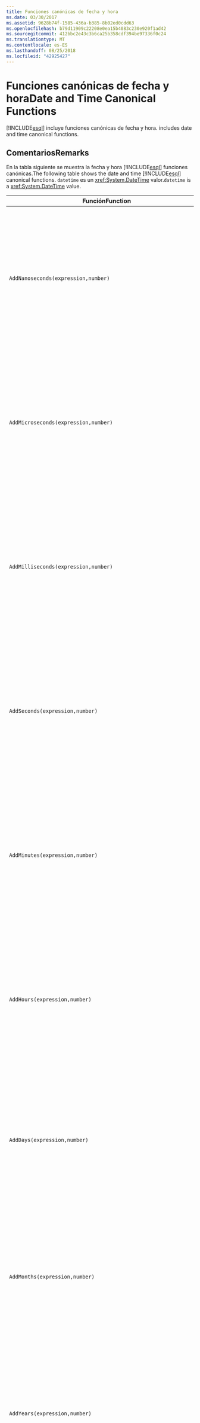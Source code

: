```yaml
---
title: Funciones canónicas de fecha y hora
ms.date: 03/30/2017
ms.assetid: 9628b74f-1585-436a-b385-8b02ed0cdd63
ms.openlocfilehash: b79d11909c22208e0ea15b4083c230e920f1ad42
ms.sourcegitcommit: 412bbc2e43c3b6ca25b358cdf394be97336f0c24
ms.translationtype: MT
ms.contentlocale: es-ES
ms.lasthandoff: 08/25/2018
ms.locfileid: "42925427"
---
```

# <a name="date-and-time-canonical-functions"></a><span data-ttu-id="a13ae-102">Funciones canónicas de fecha y hora</span><span class="sxs-lookup"><span data-stu-id="a13ae-102">Date and Time Canonical Functions</span></span>
[!INCLUDE[esql](../../../../../../includes/esql-md.md)]<span data-ttu-id="a13ae-103"> incluye funciones canónicas de fecha y hora.</span><span class="sxs-lookup"><span data-stu-id="a13ae-103"> includes date and time canonical functions.</span></span>  
  
## <a name="remarks"></a><span data-ttu-id="a13ae-104">Comentarios</span><span class="sxs-lookup"><span data-stu-id="a13ae-104">Remarks</span></span>  
 <span data-ttu-id="a13ae-105">En la tabla siguiente se muestra la fecha y hora [!INCLUDE[esql](../../../../../../includes/esql-md.md)] funciones canónicas.</span><span class="sxs-lookup"><span data-stu-id="a13ae-105">The following table shows the date and time [!INCLUDE[esql](../../../../../../includes/esql-md.md)] canonical functions.</span></span> <span data-ttu-id="a13ae-106">`datetime` es un <xref:System.DateTime> valor.</span><span class="sxs-lookup"><span data-stu-id="a13ae-106">`datetime` is a <xref:System.DateTime> value.</span></span>  
  
|<span data-ttu-id="a13ae-107">Función</span><span class="sxs-lookup"><span data-stu-id="a13ae-107">Function</span></span>|<span data-ttu-id="a13ae-108">Descripción</span><span class="sxs-lookup"><span data-stu-id="a13ae-108">Description</span></span>|  
|--------------|-----------------|  
|`AddNanoseconds(expression,number)`|<span data-ttu-id="a13ae-109">Agrega el `number` de nanosegundos especificado a `expression`.</span><span class="sxs-lookup"><span data-stu-id="a13ae-109">Adds the specified `number` of nanoseconds to the `expression`.</span></span><br /><br /> <span data-ttu-id="a13ae-110">**Argumentos**</span><span class="sxs-lookup"><span data-stu-id="a13ae-110">**Arguments**</span></span><br /><br /> <span data-ttu-id="a13ae-111">`expression`: `DateTime`, `DateTimeOffset` o `Time`.</span><span class="sxs-lookup"><span data-stu-id="a13ae-111">`expression`: `DateTime`, `DateTimeOffset`, or `Time`.</span></span><br /><br /> <span data-ttu-id="a13ae-112">`number`: `Int32`.</span><span class="sxs-lookup"><span data-stu-id="a13ae-112">`number`: `Int32`.</span></span><br /><br /> <span data-ttu-id="a13ae-113">**Valor devuelto**</span><span class="sxs-lookup"><span data-stu-id="a13ae-113">**Return Value**</span></span><br /><br /> <span data-ttu-id="a13ae-114">Tipo de `expression`.</span><span class="sxs-lookup"><span data-stu-id="a13ae-114">The type of `expression`.</span></span>|  
|`AddMicroseconds(expression,number)`|<span data-ttu-id="a13ae-115">Agrega el objeto especificado `number` de microsegundos a `expression`.</span><span class="sxs-lookup"><span data-stu-id="a13ae-115">Adds the specified `number` of microseconds to the `expression`.</span></span><br /><br /> <span data-ttu-id="a13ae-116">**Argumentos**</span><span class="sxs-lookup"><span data-stu-id="a13ae-116">**Arguments**</span></span><br /><br /> <span data-ttu-id="a13ae-117">`expression`: `DateTime`, `DateTimeOffset` o `Time`.</span><span class="sxs-lookup"><span data-stu-id="a13ae-117">`expression`: `DateTime`, `DateTimeOffset`, or `Time`.</span></span><br /><br /> <span data-ttu-id="a13ae-118">`number`: `Int32`.</span><span class="sxs-lookup"><span data-stu-id="a13ae-118">`number`: `Int32`.</span></span><br /><br /> <span data-ttu-id="a13ae-119">**Valor devuelto**</span><span class="sxs-lookup"><span data-stu-id="a13ae-119">**Return Value**</span></span><br /><br /> <span data-ttu-id="a13ae-120">Tipo de `expression`.</span><span class="sxs-lookup"><span data-stu-id="a13ae-120">The type of `expression`.</span></span>|  
|`AddMilliseconds(expression,number)`|<span data-ttu-id="a13ae-121">Agrega el objeto especificado `number` de milisegundos a `expression`.</span><span class="sxs-lookup"><span data-stu-id="a13ae-121">Adds the specified `number` of milliseconds to the `expression`.</span></span><br /><br /> <span data-ttu-id="a13ae-122">**Argumentos**</span><span class="sxs-lookup"><span data-stu-id="a13ae-122">**Arguments**</span></span><br /><br /> <span data-ttu-id="a13ae-123">`expression`: `DateTime`, `DateTimeOffset` o `Time`.</span><span class="sxs-lookup"><span data-stu-id="a13ae-123">`expression`: `DateTime`, `DateTimeOffset`, or `Time`.</span></span><br /><br /> <span data-ttu-id="a13ae-124">`number`: `Int32`.</span><span class="sxs-lookup"><span data-stu-id="a13ae-124">`number`: `Int32`.</span></span><br /><br /> <span data-ttu-id="a13ae-125">**Valor devuelto**</span><span class="sxs-lookup"><span data-stu-id="a13ae-125">**Return Value**</span></span><br /><br /> <span data-ttu-id="a13ae-126">Tipo de `expression`.</span><span class="sxs-lookup"><span data-stu-id="a13ae-126">The type of `expression`.</span></span>|  
|`AddSeconds(expression,number)`|<span data-ttu-id="a13ae-127">Agrega el objeto especificado `number` de segundos a `expression`.</span><span class="sxs-lookup"><span data-stu-id="a13ae-127">Adds the specified `number` of seconds to the `expression`.</span></span><br /><br /> <span data-ttu-id="a13ae-128">**Argumentos**</span><span class="sxs-lookup"><span data-stu-id="a13ae-128">**Arguments**</span></span><br /><br /> <span data-ttu-id="a13ae-129">`expression`: `DateTime`, `DateTimeOffset` o `Time`.</span><span class="sxs-lookup"><span data-stu-id="a13ae-129">`expression`: `DateTime`, `DateTimeOffset`, or `Time`.</span></span><br /><br /> <span data-ttu-id="a13ae-130">`number`: `Int32`.</span><span class="sxs-lookup"><span data-stu-id="a13ae-130">`number`: `Int32`.</span></span><br /><br /> <span data-ttu-id="a13ae-131">**Valor devuelto**</span><span class="sxs-lookup"><span data-stu-id="a13ae-131">**Return Value**</span></span><br /><br /> <span data-ttu-id="a13ae-132">Tipo de `expression`.</span><span class="sxs-lookup"><span data-stu-id="a13ae-132">The type of `expression`.</span></span>|  
|`AddMinutes(expression,number)`|<span data-ttu-id="a13ae-133">Agrega el objeto especificado `number` de minutos a `expression`.</span><span class="sxs-lookup"><span data-stu-id="a13ae-133">Adds the specified `number` of minutes to the `expression`.</span></span><br /><br /> <span data-ttu-id="a13ae-134">**Argumentos**</span><span class="sxs-lookup"><span data-stu-id="a13ae-134">**Arguments**</span></span><br /><br /> <span data-ttu-id="a13ae-135">`expression`: `DateTime`, `DateTimeOffset` o `Time`.</span><span class="sxs-lookup"><span data-stu-id="a13ae-135">`expression`: `DateTime`, `DateTimeOffset`, or `Time`.</span></span><br /><br /> <span data-ttu-id="a13ae-136">`number`: `Int32`.</span><span class="sxs-lookup"><span data-stu-id="a13ae-136">`number`: `Int32`.</span></span><br /><br /> <span data-ttu-id="a13ae-137">**Valor devuelto**</span><span class="sxs-lookup"><span data-stu-id="a13ae-137">**Return Value**</span></span><br /><br /> <span data-ttu-id="a13ae-138">Tipo de `expression`.</span><span class="sxs-lookup"><span data-stu-id="a13ae-138">The type of `expression`.</span></span>|  
|`AddHours(expression,number)`|<span data-ttu-id="a13ae-139">Agrega el objeto especificado `number` de horas a `expression`.</span><span class="sxs-lookup"><span data-stu-id="a13ae-139">Adds the specified `number` of hours to the `expression`.</span></span><br /><br /> <span data-ttu-id="a13ae-140">**Argumentos**</span><span class="sxs-lookup"><span data-stu-id="a13ae-140">**Arguments**</span></span><br /><br /> <span data-ttu-id="a13ae-141">`expression`: `DateTime`, `DateTimeOffset` o `Time`.</span><span class="sxs-lookup"><span data-stu-id="a13ae-141">`expression`: `DateTime`, `DateTimeOffset`, or `Time`.</span></span><br /><br /> <span data-ttu-id="a13ae-142">`number`: `Int32`.</span><span class="sxs-lookup"><span data-stu-id="a13ae-142">`number`: `Int32`.</span></span><br /><br /> <span data-ttu-id="a13ae-143">**Valor devuelto**</span><span class="sxs-lookup"><span data-stu-id="a13ae-143">**Return Value**</span></span><br /><br /> <span data-ttu-id="a13ae-144">Tipo de `expression`.</span><span class="sxs-lookup"><span data-stu-id="a13ae-144">The type of `expression`.</span></span>|  
|`AddDays(expression,number)`|<span data-ttu-id="a13ae-145">Agrega el objeto especificado `number` de días a `expression`.</span><span class="sxs-lookup"><span data-stu-id="a13ae-145">Adds the specified `number` of days to the `expression`.</span></span><br /><br /> <span data-ttu-id="a13ae-146">**Argumentos**</span><span class="sxs-lookup"><span data-stu-id="a13ae-146">**Arguments**</span></span><br /><br /> <span data-ttu-id="a13ae-147">`expression`: `DateTime` o `DateTimeOffset`.</span><span class="sxs-lookup"><span data-stu-id="a13ae-147">`expression`: `DateTime` or `DateTimeOffset`.</span></span><br /><br /> <span data-ttu-id="a13ae-148">`number`: `Int32`.</span><span class="sxs-lookup"><span data-stu-id="a13ae-148">`number`: `Int32`.</span></span><br /><br /> <span data-ttu-id="a13ae-149">**Valor devuelto**</span><span class="sxs-lookup"><span data-stu-id="a13ae-149">**Return Value**</span></span><br /><br /> <span data-ttu-id="a13ae-150">Tipo de `expression`.</span><span class="sxs-lookup"><span data-stu-id="a13ae-150">The type of `expression`.</span></span>|  
|`AddMonths(expression,number)`|<span data-ttu-id="a13ae-151">Agrega el objeto especificado `number` de meses a `expression`.</span><span class="sxs-lookup"><span data-stu-id="a13ae-151">Adds the specified `number` of months to the `expression`.</span></span><br /><br /> <span data-ttu-id="a13ae-152">**Argumentos**</span><span class="sxs-lookup"><span data-stu-id="a13ae-152">**Arguments**</span></span><br /><br /> <span data-ttu-id="a13ae-153">`expression`: `DateTime` o `DateTimeOffset`.</span><span class="sxs-lookup"><span data-stu-id="a13ae-153">`expression`: `DateTime` or `DateTimeOffset`.</span></span><br /><br /> <span data-ttu-id="a13ae-154">`number`: `Int32`.</span><span class="sxs-lookup"><span data-stu-id="a13ae-154">`number`: `Int32`.</span></span><br /><br /> <span data-ttu-id="a13ae-155">**Valor devuelto**</span><span class="sxs-lookup"><span data-stu-id="a13ae-155">**Return Value**</span></span><br /><br /> <span data-ttu-id="a13ae-156">Tipo de `expression`.</span><span class="sxs-lookup"><span data-stu-id="a13ae-156">The type of `expression`.</span></span>|  
|`AddYears(expression,number)`|<span data-ttu-id="a13ae-157">Agrega el objeto especificado `number` de años a `expression`.</span><span class="sxs-lookup"><span data-stu-id="a13ae-157">Adds the specified `number` of years to the `expression`.</span></span><br /><br /> <span data-ttu-id="a13ae-158">**Argumentos**</span><span class="sxs-lookup"><span data-stu-id="a13ae-158">**Arguments**</span></span><br /><br /> <span data-ttu-id="a13ae-159">`expression`: `DateTime` o `DateTimeOffset`.</span><span class="sxs-lookup"><span data-stu-id="a13ae-159">`expression`: `DateTime` or `DateTimeOffset`.</span></span><br /><br /> <span data-ttu-id="a13ae-160">`number`: `Int32`.</span><span class="sxs-lookup"><span data-stu-id="a13ae-160">`number`: `Int32`.</span></span><br /><br /> <span data-ttu-id="a13ae-161">**Valor devuelto**</span><span class="sxs-lookup"><span data-stu-id="a13ae-161">**Return Value**</span></span><br /><br /> <span data-ttu-id="a13ae-162">Tipo de `expression`.</span><span class="sxs-lookup"><span data-stu-id="a13ae-162">The type of `expression`.</span></span>|  
|`CreateDateTime(year,month,day,hour,minute,second)`|<span data-ttu-id="a13ae-163">Devuelve un valor `DateTime` nuevo como fecha y hora actuales del servidor en la zona horaria del servidor.</span><span class="sxs-lookup"><span data-stu-id="a13ae-163">Returns a new `DateTime` value as the current date and time of the server in the server's time zone.</span></span><br /><br /> <span data-ttu-id="a13ae-164">**Argumentos**</span><span class="sxs-lookup"><span data-stu-id="a13ae-164">**Arguments**</span></span><br /><br /> <span data-ttu-id="a13ae-165">`year`, `month`, `day`, `hour`, `minute`: `Int16` y `Int32`.</span><span class="sxs-lookup"><span data-stu-id="a13ae-165">`year`, `month`, `day`, `hour`, `minute`: `Int16` and `Int32`.</span></span><br /><br /> <span data-ttu-id="a13ae-166">`second`: `Double`.</span><span class="sxs-lookup"><span data-stu-id="a13ae-166">`second`: `Double`.</span></span><br /><br /> <span data-ttu-id="a13ae-167">**Valor devuelto**</span><span class="sxs-lookup"><span data-stu-id="a13ae-167">**Return Value**</span></span><br /><br /> <span data-ttu-id="a13ae-168">Objeto `DateTime`.</span><span class="sxs-lookup"><span data-stu-id="a13ae-168">A `DateTime`.</span></span>|  
|`CreateDateTimeOffset(year,month,day,hour,minute,second,tzoffset)`|<span data-ttu-id="a13ae-169">Devuelve un valor `DateTimeOffset` nuevo como una fecha y hora del servidor relativo a la hora universal coordinada (UTC).</span><span class="sxs-lookup"><span data-stu-id="a13ae-169">Returns a new `DateTimeOffset` value as the current date and time of the server relative to the Coordinated Universal Time (UTC).</span></span><br /><br /> <span data-ttu-id="a13ae-170">**Argumentos**</span><span class="sxs-lookup"><span data-stu-id="a13ae-170">**Arguments**</span></span><br /><br /> <span data-ttu-id="a13ae-171">`year`, `month`, `day`, `hour`, `minute`, `tzoffset`: `Int32`.</span><span class="sxs-lookup"><span data-stu-id="a13ae-171">`year`, `month`, `day`, `hour`, `minute`, `tzoffset`: `Int32`.</span></span><br /><br /> <span data-ttu-id="a13ae-172">`second`: `Double`.</span><span class="sxs-lookup"><span data-stu-id="a13ae-172">`second`: `Double`.</span></span><br /><br /> <span data-ttu-id="a13ae-173">**Valor devuelto**</span><span class="sxs-lookup"><span data-stu-id="a13ae-173">**Return Value**</span></span><br /><br /> <span data-ttu-id="a13ae-174">Objeto `DateTimeOffset`.</span><span class="sxs-lookup"><span data-stu-id="a13ae-174">A `DateTimeOffset`.</span></span>|  
|`CreateTime(hour,minute,second)`|<span data-ttu-id="a13ae-175">Devuelve un valor `Time` nuevo como la hora actual.</span><span class="sxs-lookup"><span data-stu-id="a13ae-175">Returns a new `Time` value as the current time.</span></span><br /><br /> <span data-ttu-id="a13ae-176">**Argumentos**</span><span class="sxs-lookup"><span data-stu-id="a13ae-176">**Arguments**</span></span><br /><br /> <span data-ttu-id="a13ae-177">`hour` y `minute`: `Int32`.</span><span class="sxs-lookup"><span data-stu-id="a13ae-177">`hour` and `minute`: `Int32`.</span></span><br /><br /> <span data-ttu-id="a13ae-178">`second`: `Double`.</span><span class="sxs-lookup"><span data-stu-id="a13ae-178">`second`: `Double`.</span></span><br /><br /> <span data-ttu-id="a13ae-179">**Valor devuelto**</span><span class="sxs-lookup"><span data-stu-id="a13ae-179">**Return Value**</span></span><br /><br /> <span data-ttu-id="a13ae-180">Objeto `Time`.</span><span class="sxs-lookup"><span data-stu-id="a13ae-180">A `Time`.</span></span>|  
|`CurrentDateTime()`|<span data-ttu-id="a13ae-181">Devuelve un valor `DateTime` como fecha y hora actuales del servidor en la zona horaria del servidor.</span><span class="sxs-lookup"><span data-stu-id="a13ae-181">Returns a `DateTime` value as the current date and time of the server in the server's time zone.</span></span><br /><br /> <span data-ttu-id="a13ae-182">**Valor devuelto**</span><span class="sxs-lookup"><span data-stu-id="a13ae-182">**Return Value**</span></span><br /><br /> <span data-ttu-id="a13ae-183">Objeto `DateTime`.</span><span class="sxs-lookup"><span data-stu-id="a13ae-183">A `DateTime`.</span></span>|  
|`CurrentDateTimeOffset()`|<span data-ttu-id="a13ae-184">Devuelve la fecha, la hora y el desplazamiento actuales como un objeto `DateTimeOffset`.</span><span class="sxs-lookup"><span data-stu-id="a13ae-184">Returns the current date, time and offset as a `DateTimeOffset`.</span></span><br /><br /> <span data-ttu-id="a13ae-185">**Valor devuelto**</span><span class="sxs-lookup"><span data-stu-id="a13ae-185">**Return Value**</span></span><br /><br /> <span data-ttu-id="a13ae-186">Objeto `DateTimeOffset`.</span><span class="sxs-lookup"><span data-stu-id="a13ae-186">A `DateTimeOffset`.</span></span>|  
|`CurrentUtcDateTime()`|<span data-ttu-id="a13ae-187">Devuelve un valor <xref:System.DateTime> como fecha y hora actuales del servidor en la zona horaria UTS.</span><span class="sxs-lookup"><span data-stu-id="a13ae-187">Returns a <xref:System.DateTime> value as the current date and time of the server in the UTS time zone.</span></span><br /><br /> <span data-ttu-id="a13ae-188">**Valor devuelto**</span><span class="sxs-lookup"><span data-stu-id="a13ae-188">**Return Value**</span></span><br /><br /> <span data-ttu-id="a13ae-189">Objeto `DateTime`.</span><span class="sxs-lookup"><span data-stu-id="a13ae-189">A `DateTime`.</span></span>|  
|`Day(expression)`|<span data-ttu-id="a13ae-190">Devuelve la parte de día de `expression` como un valor `Int32` entre 1 y 31.</span><span class="sxs-lookup"><span data-stu-id="a13ae-190">Returns the day portion of `expression` as an `Int32` between 1 and 31.</span></span><br /><br /> <span data-ttu-id="a13ae-191">**Argumentos**</span><span class="sxs-lookup"><span data-stu-id="a13ae-191">**Arguments**</span></span><br /><br /> <span data-ttu-id="a13ae-192">`DateTime` y `DateTimeOffset`.</span><span class="sxs-lookup"><span data-stu-id="a13ae-192">A `DateTime` and `DateTimeOffset`.</span></span><br /><br /> <span data-ttu-id="a13ae-193">**Valor devuelto**</span><span class="sxs-lookup"><span data-stu-id="a13ae-193">**Return Value**</span></span><br /><br /> <span data-ttu-id="a13ae-194">Una clase `Int32`.</span><span class="sxs-lookup"><span data-stu-id="a13ae-194">An `Int32`.</span></span><br /><br /> <span data-ttu-id="a13ae-195">**Ejemplo**</span><span class="sxs-lookup"><span data-stu-id="a13ae-195">**Example**</span></span><br /><br /> `-- The following example returns 12.`<br /><br /> `Day(cast('03/12/1998' as DateTime))`|  
|`DayOfYear(expression)`|<span data-ttu-id="a13ae-196">Devuelve la parte de día de `expression` como un objeto `Int32` entre 1 y 366, donde 366 corresponde al último día de un año bisiesto.</span><span class="sxs-lookup"><span data-stu-id="a13ae-196">Returns the day portion of `expression` as an `Int32` between 1 and 366, where 366 is returned for the last day of a leap year.</span></span><br /><br /> <span data-ttu-id="a13ae-197">**Argumentos**</span><span class="sxs-lookup"><span data-stu-id="a13ae-197">**Arguments**</span></span><br /><br /> <span data-ttu-id="a13ae-198">`DateTime` o `DateTimeOffset`.</span><span class="sxs-lookup"><span data-stu-id="a13ae-198">A `DateTime` or `DateTimeOffset`.</span></span><br /><br /> <span data-ttu-id="a13ae-199">**Valor devuelto**</span><span class="sxs-lookup"><span data-stu-id="a13ae-199">**Return Value**</span></span><br /><br /> <span data-ttu-id="a13ae-200">Una clase `Int32`.</span><span class="sxs-lookup"><span data-stu-id="a13ae-200">An `Int32`.</span></span>|  
|`DiffNanoseconds(startExpression,endExpression)`|<span data-ttu-id="a13ae-201">Devuelve la diferencia, en nanosegundos, entre `startExpression` y `endExpression`.</span><span class="sxs-lookup"><span data-stu-id="a13ae-201">Returns the difference, in nanoseconds, between `startExpression` and `endExpression`.</span></span><br /><br /> <span data-ttu-id="a13ae-202">**Argumentos**</span><span class="sxs-lookup"><span data-stu-id="a13ae-202">**Arguments**</span></span><br /><br /> <span data-ttu-id="a13ae-203">`startExpression`, `endExpression`: `DateTime`, `DateTimeOffset` o `Time`.</span><span class="sxs-lookup"><span data-stu-id="a13ae-203">`startExpression`, `endExpression`: `DateTime`, `DateTimeOffset`, or `Time`.</span></span> <span data-ttu-id="a13ae-204">**Nota:** `startExpression` y `endExpression` debe ser del mismo tipo.  </span><span class="sxs-lookup"><span data-stu-id="a13ae-204">**Note:**  `startExpression` and `endExpression` must be of the same type.</span></span> <br /><br /> <span data-ttu-id="a13ae-205">**Valor devuelto**</span><span class="sxs-lookup"><span data-stu-id="a13ae-205">**Return Value**</span></span><br /><br /> <span data-ttu-id="a13ae-206">Una clase `Int32`.</span><span class="sxs-lookup"><span data-stu-id="a13ae-206">An `Int32`.</span></span>|  
|`DiffMilliseconds(startExpression,endExpression)`|<span data-ttu-id="a13ae-207">Devuelve la diferencia, en milisegundos, entre `startExpression` y `endExpression`.</span><span class="sxs-lookup"><span data-stu-id="a13ae-207">Returns the difference, in milliseconds, between `startExpression` and `endExpression`.</span></span><br /><br /> <span data-ttu-id="a13ae-208">**Argumentos**</span><span class="sxs-lookup"><span data-stu-id="a13ae-208">**Arguments**</span></span><br /><br /> <span data-ttu-id="a13ae-209">`startExpression`, `endExpression`: `DateTime`, `DateTimeOffset` o `Time`.</span><span class="sxs-lookup"><span data-stu-id="a13ae-209">`startExpression`, `endExpression`: `DateTime`, `DateTimeOffset`, or `Time`.</span></span> <span data-ttu-id="a13ae-210">**Nota:** `startExpression` y `endExpression` debe ser del mismo tipo.  </span><span class="sxs-lookup"><span data-stu-id="a13ae-210">**Note:**  `startExpression` and `endExpression` must be of the same type.</span></span> <br /><br /> <span data-ttu-id="a13ae-211">**Valor devuelto**</span><span class="sxs-lookup"><span data-stu-id="a13ae-211">**Return Value**</span></span><br /><br /> <span data-ttu-id="a13ae-212">Una clase `Int32`.</span><span class="sxs-lookup"><span data-stu-id="a13ae-212">An `Int32`.</span></span>|  
|`DiffMicroseconds(startExpression,endExpression)`|<span data-ttu-id="a13ae-213">Devuelve la diferencia, en microsegundos, entre `startExpression` y `endExpression`.</span><span class="sxs-lookup"><span data-stu-id="a13ae-213">Returns the difference, in microseconds, between `startExpression` and `endExpression`.</span></span><br /><br /> <span data-ttu-id="a13ae-214">**Argumentos**</span><span class="sxs-lookup"><span data-stu-id="a13ae-214">**Arguments**</span></span><br /><br /> <span data-ttu-id="a13ae-215">`startExpression`, `endExpression`: `DateTime`, `DateTimeOffset` o `Time`.</span><span class="sxs-lookup"><span data-stu-id="a13ae-215">`startExpression`, `endExpression`: `DateTime`, `DateTimeOffset`, or `Time`.</span></span> <span data-ttu-id="a13ae-216">**Nota:** `startExpression` y `endExpression` debe ser del mismo tipo.  </span><span class="sxs-lookup"><span data-stu-id="a13ae-216">**Note:**  `startExpression` and `endExpression` must be of the same type.</span></span> <br /><br /> <span data-ttu-id="a13ae-217">**Valor devuelto**</span><span class="sxs-lookup"><span data-stu-id="a13ae-217">**Return Value**</span></span><br /><br /> <span data-ttu-id="a13ae-218">Una clase `Int32`.</span><span class="sxs-lookup"><span data-stu-id="a13ae-218">An `Int32`.</span></span>|  
|`DiffSeconds(startExpression,endExpression)`|<span data-ttu-id="a13ae-219">Devuelve la diferencia, en segundos, entre `startExpression` y `endExpression`.</span><span class="sxs-lookup"><span data-stu-id="a13ae-219">Returns the difference, in seconds, between `startExpression` and `endExpression`.</span></span><br /><br /> <span data-ttu-id="a13ae-220">**Argumentos**</span><span class="sxs-lookup"><span data-stu-id="a13ae-220">**Arguments**</span></span><br /><br /> <span data-ttu-id="a13ae-221">`startExpression`, `endExpression`: `DateTime`, `DateTimeOffset` o `Time`.</span><span class="sxs-lookup"><span data-stu-id="a13ae-221">`startExpression`, `endExpression`: `DateTime`, `DateTimeOffset`, or `Time`.</span></span> <span data-ttu-id="a13ae-222">**Nota:** `startExpression` y `endExpression` debe ser del mismo tipo.  </span><span class="sxs-lookup"><span data-stu-id="a13ae-222">**Note:**  `startExpression` and `endExpression` must be of the same type.</span></span> <br /><br /> <span data-ttu-id="a13ae-223">**Valor devuelto**</span><span class="sxs-lookup"><span data-stu-id="a13ae-223">**Return Value**</span></span><br /><br /> <span data-ttu-id="a13ae-224">Una clase `Int32`.</span><span class="sxs-lookup"><span data-stu-id="a13ae-224">An `Int32`.</span></span>|  
|`DiffMinutes(startExpression,endExpression)`|<span data-ttu-id="a13ae-225">Devuelve la diferencia, en minutos, entre `startExpression` y `endExpression`.</span><span class="sxs-lookup"><span data-stu-id="a13ae-225">Returns the difference, in minutes, between `startExpression` and `endExpression`.</span></span><br /><br /> <span data-ttu-id="a13ae-226">**Argumentos**</span><span class="sxs-lookup"><span data-stu-id="a13ae-226">**Arguments**</span></span><br /><br /> <span data-ttu-id="a13ae-227">`startExpression`, `endExpression`: `DateTime`, `DateTimeOffset` o `Time`.</span><span class="sxs-lookup"><span data-stu-id="a13ae-227">`startExpression`, `endExpression`: `DateTime`, `DateTimeOffset`, or `Time`.</span></span> <span data-ttu-id="a13ae-228">**Nota:** `startExpression` y `endExpression` debe ser del mismo tipo.  </span><span class="sxs-lookup"><span data-stu-id="a13ae-228">**Note:**  `startExpression` and `endExpression` must be of the same type.</span></span> <br /><br /> <span data-ttu-id="a13ae-229">**Valor devuelto**</span><span class="sxs-lookup"><span data-stu-id="a13ae-229">**Return Value**</span></span><br /><br /> <span data-ttu-id="a13ae-230">Una clase `Int32`.</span><span class="sxs-lookup"><span data-stu-id="a13ae-230">An `Int32`.</span></span>|  
|`DiffHours(startExpression,endExpression)`|<span data-ttu-id="a13ae-231">Devuelve la diferencia, en horas, entre `startExpression` y `endExpression`.</span><span class="sxs-lookup"><span data-stu-id="a13ae-231">Returns the difference, in hours, between `startExpression` and `endExpression`.</span></span><br /><br /> <span data-ttu-id="a13ae-232">**Argumentos**</span><span class="sxs-lookup"><span data-stu-id="a13ae-232">**Arguments**</span></span><br /><br /> <span data-ttu-id="a13ae-233">`startExpression`, `endExpression`: `DateTime`, `DateTimeOffset` o `Time`.</span><span class="sxs-lookup"><span data-stu-id="a13ae-233">`startExpression`, `endExpression`: `DateTime`, `DateTimeOffset`, or `Time`.</span></span> <span data-ttu-id="a13ae-234">**Nota:** `startExpression` y `endExpression` debe ser del mismo tipo.  </span><span class="sxs-lookup"><span data-stu-id="a13ae-234">**Note:**  `startExpression` and `endExpression` must be of the same type.</span></span> <br /><br /> <span data-ttu-id="a13ae-235">**Valor devuelto**</span><span class="sxs-lookup"><span data-stu-id="a13ae-235">**Return Value**</span></span><br /><br /> <span data-ttu-id="a13ae-236">Una clase `Int32`.</span><span class="sxs-lookup"><span data-stu-id="a13ae-236">An `Int32`.</span></span>|  
|`DiffDays(startExpression,endExpression)`|<span data-ttu-id="a13ae-237">Devuelve la diferencia, en días, entre `startExpression` y `endExpression`.</span><span class="sxs-lookup"><span data-stu-id="a13ae-237">Returns the difference, in days, between `startExpression` and `endExpression`.</span></span><br /><br /> <span data-ttu-id="a13ae-238">**Argumentos**</span><span class="sxs-lookup"><span data-stu-id="a13ae-238">**Arguments**</span></span><br /><br /> <span data-ttu-id="a13ae-239">`startExpression`, `endExpression`: `DateTime` o `DateTimeOffset`.</span><span class="sxs-lookup"><span data-stu-id="a13ae-239">`startExpression`, `endExpression`: `DateTime` or `DateTimeOffset`.</span></span> <span data-ttu-id="a13ae-240">**Nota:** `startExpression` y `endExpression` debe ser del mismo tipo.  </span><span class="sxs-lookup"><span data-stu-id="a13ae-240">**Note:**  `startExpression` and `endExpression` must be of the same type.</span></span> <br /><br /> <span data-ttu-id="a13ae-241">**Valor devuelto**</span><span class="sxs-lookup"><span data-stu-id="a13ae-241">**Return Value**</span></span><br /><br /> <span data-ttu-id="a13ae-242">Una clase `Int32`.</span><span class="sxs-lookup"><span data-stu-id="a13ae-242">An `Int32`.</span></span>|  
|`DiffMonths(startExpression,endExpression)`|<span data-ttu-id="a13ae-243">Devuelve la diferencia, en meses, entre `startExpression` y `endExpression`.</span><span class="sxs-lookup"><span data-stu-id="a13ae-243">Returns the difference, in months, between `startExpression` and `endExpression`.</span></span><br /><br /> <span data-ttu-id="a13ae-244">**Argumentos**</span><span class="sxs-lookup"><span data-stu-id="a13ae-244">**Arguments**</span></span><br /><br /> <span data-ttu-id="a13ae-245">`startExpression`, `endExpression`: `DateTime` o `DateTimeOffset`.</span><span class="sxs-lookup"><span data-stu-id="a13ae-245">`startExpression`, `endExpression`: `DateTime` or `DateTimeOffset`.</span></span> <span data-ttu-id="a13ae-246">**Nota:** `startExpression` y `endExpression` debe ser del mismo tipo.  </span><span class="sxs-lookup"><span data-stu-id="a13ae-246">**Note:**  `startExpression` and `endExpression` must be of the same type.</span></span> <br /><br /> <span data-ttu-id="a13ae-247">**Valor devuelto**</span><span class="sxs-lookup"><span data-stu-id="a13ae-247">**Return Value**</span></span><br /><br /> <span data-ttu-id="a13ae-248">Una clase `Int32`.</span><span class="sxs-lookup"><span data-stu-id="a13ae-248">An `Int32`.</span></span>|  
|`DiffYears(startExpression,endExpression)`|<span data-ttu-id="a13ae-249">Devuelve la diferencia, en años, entre `startExpression` y `endExpression`.</span><span class="sxs-lookup"><span data-stu-id="a13ae-249">Returns the difference, in years, between `startExpression` and `endExpression`.</span></span><br /><br /> <span data-ttu-id="a13ae-250">**Argumentos**</span><span class="sxs-lookup"><span data-stu-id="a13ae-250">**Arguments**</span></span><br /><br /> <span data-ttu-id="a13ae-251">`startExpression`, `endExpression`: `DateTime` o `DateTimeOffset`.</span><span class="sxs-lookup"><span data-stu-id="a13ae-251">`startExpression`, `endExpression`: `DateTime` or `DateTimeOffset`.</span></span> <span data-ttu-id="a13ae-252">**Nota:** `startExpression` y `endExpression` debe ser del mismo tipo.  </span><span class="sxs-lookup"><span data-stu-id="a13ae-252">**Note:**  `startExpression` and `endExpression` must be of the same type.</span></span> <br /><br /> <span data-ttu-id="a13ae-253">**Valor devuelto**</span><span class="sxs-lookup"><span data-stu-id="a13ae-253">**Return Value**</span></span><br /><br /> <span data-ttu-id="a13ae-254">Una clase `Int32`.</span><span class="sxs-lookup"><span data-stu-id="a13ae-254">An `Int32`.</span></span>|  
|`GetTotalOffsetMinutes(datetimeoffset)`|<span data-ttu-id="a13ae-255">Devuelve el número de minutos que constituyen el desplazamiento de `datetimeoffset` con respecto a GMT.</span><span class="sxs-lookup"><span data-stu-id="a13ae-255">Returns the number of minutes that the `datetimeoffset` is offset from GMT.</span></span> <span data-ttu-id="a13ae-256">Este valor está comprendido generalmente entre +780 y -780 (+ o - 13 horas).</span><span class="sxs-lookup"><span data-stu-id="a13ae-256">This is generally between +780 and -780 (+ or - 13 hrs).</span></span> <span data-ttu-id="a13ae-257">**Nota:** solo se admite esta función en SQL Server 2008.</span><span class="sxs-lookup"><span data-stu-id="a13ae-257">**Note:**  This function is supported in SQL Server 2008 only.</span></span> <br /><br /> <span data-ttu-id="a13ae-258">**Argumentos**</span><span class="sxs-lookup"><span data-stu-id="a13ae-258">**Arguments**</span></span><br /><br /> <span data-ttu-id="a13ae-259">Objeto `DateTimeOffset`.</span><span class="sxs-lookup"><span data-stu-id="a13ae-259">A `DateTimeOffset`.</span></span><br /><br /> <span data-ttu-id="a13ae-260">**Valor devuelto**</span><span class="sxs-lookup"><span data-stu-id="a13ae-260">**Return Value**</span></span><br /><br /> <span data-ttu-id="a13ae-261">Una clase `Int32`.</span><span class="sxs-lookup"><span data-stu-id="a13ae-261">An `Int32`.</span></span>|  
|`Hour(expression)`|<span data-ttu-id="a13ae-262">Devuelve la parte de hora de `expression` como un valor `Int32` entre 0 y 23.</span><span class="sxs-lookup"><span data-stu-id="a13ae-262">Returns the hour portion of `expression` as an `Int32` between 0 and 23.</span></span><br /><br /> <span data-ttu-id="a13ae-263">**Argumentos**</span><span class="sxs-lookup"><span data-stu-id="a13ae-263">**Arguments**</span></span><br /><br /> <span data-ttu-id="a13ae-264">`DateTime, Time` y `DateTimeOffset`.</span><span class="sxs-lookup"><span data-stu-id="a13ae-264">A `DateTime, Time` and `DateTimeOffset`.</span></span><br /><br /> <span data-ttu-id="a13ae-265">**Ejemplo**</span><span class="sxs-lookup"><span data-stu-id="a13ae-265">**Example**</span></span><br /><br /> `-- The following example returns 22.`<br /><br /> `Hour(cast('22:35:5' as DateTime))`|  
|`Millisecond(expression)`|<span data-ttu-id="a13ae-266">Devuelve la parte de milisegundos de `expression` como un valor `Int32` entre 0 y 999.</span><span class="sxs-lookup"><span data-stu-id="a13ae-266">Returns the milliseconds portion of `expression` as an `Int32` between 0 and 999.</span></span><br /><br /> <span data-ttu-id="a13ae-267">**Argumentos**</span><span class="sxs-lookup"><span data-stu-id="a13ae-267">**Arguments**</span></span><br /><br /> <span data-ttu-id="a13ae-268">`DateTime, Time` y `DateTimeOffset`.</span><span class="sxs-lookup"><span data-stu-id="a13ae-268">A `DateTime, Time` and `DateTimeOffset`.</span></span><br /><br /> <span data-ttu-id="a13ae-269">**Valor devuelto**</span><span class="sxs-lookup"><span data-stu-id="a13ae-269">**Return Value**</span></span><br /><br /> <span data-ttu-id="a13ae-270">Una clase `Int32`.</span><span class="sxs-lookup"><span data-stu-id="a13ae-270">An `Int32`.</span></span>|  
|`Minute(expression)`|<span data-ttu-id="a13ae-271">Devuelve la parte de minutos de `expression` como un valor `Int32` entre 0 y 59.</span><span class="sxs-lookup"><span data-stu-id="a13ae-271">Returns the minute portion of `expression` as an `Int32` between 0 and 59.</span></span><br /><br /> <span data-ttu-id="a13ae-272">**Argumentos**</span><span class="sxs-lookup"><span data-stu-id="a13ae-272">**Arguments**</span></span><br /><br /> <span data-ttu-id="a13ae-273">`DateTime, Time` o `DateTimeOffset`.</span><span class="sxs-lookup"><span data-stu-id="a13ae-273">A `DateTime, Time` or `DateTimeOffset`.</span></span><br /><br /> <span data-ttu-id="a13ae-274">**Valor devuelto**</span><span class="sxs-lookup"><span data-stu-id="a13ae-274">**Return Value**</span></span><br /><br /> <span data-ttu-id="a13ae-275">Una clase `Int32`.</span><span class="sxs-lookup"><span data-stu-id="a13ae-275">An `Int32`.</span></span><br /><br /> <span data-ttu-id="a13ae-276">**Ejemplo**</span><span class="sxs-lookup"><span data-stu-id="a13ae-276">**Example**</span></span><br /><br /> `-- The following example returns 35`<br /><br /> `Minute(cast('22:35:5' as DateTime))`|  
|`Month(expression)`|<span data-ttu-id="a13ae-277">Devuelve la parte de mes de `expression` como un valor `Int32` entre 1 y 12.</span><span class="sxs-lookup"><span data-stu-id="a13ae-277">Returns the month portion of `expression` as an `Int32` between 1 and 12.</span></span><br /><br /> <span data-ttu-id="a13ae-278">**Argumentos**</span><span class="sxs-lookup"><span data-stu-id="a13ae-278">**Arguments**</span></span><br /><br /> <span data-ttu-id="a13ae-279">`DateTime` o `DateTimeOffset`.</span><span class="sxs-lookup"><span data-stu-id="a13ae-279">A `DateTime` or `DateTimeOffset`.</span></span><br /><br /> <span data-ttu-id="a13ae-280">**Valor devuelto**</span><span class="sxs-lookup"><span data-stu-id="a13ae-280">**Return Value**</span></span><br /><br /> <span data-ttu-id="a13ae-281">Una clase `Int32`.</span><span class="sxs-lookup"><span data-stu-id="a13ae-281">An `Int32`.</span></span><br /><br /> <span data-ttu-id="a13ae-282">**Ejemplo**</span><span class="sxs-lookup"><span data-stu-id="a13ae-282">**Example**</span></span><br /><br /> `-- The following example returns 3.`<br /><br /> `Month(cast('03/12/1998' as DateTime))`|  
|`Second(expression)`|<span data-ttu-id="a13ae-283">Devuelve la parte de segundos de `expression` como un valor `Int32` entre 0 y 59.</span><span class="sxs-lookup"><span data-stu-id="a13ae-283">Returns the seconds portion of `expression` as an `Int32` between 0 and 59.</span></span><br /><br /> <span data-ttu-id="a13ae-284">**Argumentos**</span><span class="sxs-lookup"><span data-stu-id="a13ae-284">**Arguments**</span></span><br /><br /> <span data-ttu-id="a13ae-285">`DateTime, Time` y `DateTimeOffset`.</span><span class="sxs-lookup"><span data-stu-id="a13ae-285">A `DateTime, Time` and `DateTimeOffset`.</span></span><br /><br /> <span data-ttu-id="a13ae-286">**Valor devuelto**</span><span class="sxs-lookup"><span data-stu-id="a13ae-286">**Return Value**</span></span><br /><br /> <span data-ttu-id="a13ae-287">Una clase `Int32`.</span><span class="sxs-lookup"><span data-stu-id="a13ae-287">An `Int32`.</span></span><br /><br /> <span data-ttu-id="a13ae-288">**Ejemplo**</span><span class="sxs-lookup"><span data-stu-id="a13ae-288">**Example**</span></span><br /><br /> `-- The following example returns 5`<br /><br /> `Second(cast('22:35:5' as DateTime))`|  
|`TruncateTime(expression)`|<span data-ttu-id="a13ae-289">Devuelve `expression`, con los valores de tiempo truncados.</span><span class="sxs-lookup"><span data-stu-id="a13ae-289">Returns the `expression`, with the time values truncated.</span></span><br /><br /> <span data-ttu-id="a13ae-290">**Argumentos**</span><span class="sxs-lookup"><span data-stu-id="a13ae-290">**Arguments**</span></span><br /><br /> <span data-ttu-id="a13ae-291">`DateTime` o `DateTimeOffset`.</span><span class="sxs-lookup"><span data-stu-id="a13ae-291">A `DateTime` or `DateTimeOffset`.</span></span><br /><br /> <span data-ttu-id="a13ae-292">**Valor devuelto**</span><span class="sxs-lookup"><span data-stu-id="a13ae-292">**Return Value**</span></span><br /><br /> <span data-ttu-id="a13ae-293">Tipo de `expression`.</span><span class="sxs-lookup"><span data-stu-id="a13ae-293">The type of `expression`.</span></span>|  
|`Year(expression)`|<span data-ttu-id="a13ae-294">Devuelve la parte de año de `expression` como un valor `Int32` `YYYY`.</span><span class="sxs-lookup"><span data-stu-id="a13ae-294">Returns the year portion of `expression` as an `Int32` `YYYY`.</span></span><br /><br /> <span data-ttu-id="a13ae-295">**Argumentos**</span><span class="sxs-lookup"><span data-stu-id="a13ae-295">**Arguments**</span></span><br /><br /> <span data-ttu-id="a13ae-296">`DateTime` y `DateTimeOffset`.</span><span class="sxs-lookup"><span data-stu-id="a13ae-296">A `DateTime` and `DateTimeOffset`.</span></span><br /><br /> <span data-ttu-id="a13ae-297">**Valor devuelto**</span><span class="sxs-lookup"><span data-stu-id="a13ae-297">**Return Value**</span></span><br /><br /> <span data-ttu-id="a13ae-298">Una clase `Int32`.</span><span class="sxs-lookup"><span data-stu-id="a13ae-298">An `Int32`.</span></span><br /><br /> <span data-ttu-id="a13ae-299">**Ejemplo**</span><span class="sxs-lookup"><span data-stu-id="a13ae-299">**Example**</span></span><br /><br /> `-- The following example returns 1998.`<br /><br /> `Year(cast('03/12/1998' as DateTime))`|  
  
 <span data-ttu-id="a13ae-300">Estas funciones devolverán `null` si se proporciona la entrada `null`.</span><span class="sxs-lookup"><span data-stu-id="a13ae-300">These functions will return `null` if given `null` input.</span></span>  
  
 <span data-ttu-id="a13ae-301">La funcionalidad equivalente está disponible en el proveedor administrado de Microsoft SQL Client.</span><span class="sxs-lookup"><span data-stu-id="a13ae-301">Equivalent functionality is available in the Microsoft SQL Client Managed Provider.</span></span> <span data-ttu-id="a13ae-302">Para obtener más información, consulte [SqlClient para las funciones de Entity Framework](../../../../../../docs/framework/data/adonet/ef/sqlclient-for-ef-functions.md).</span><span class="sxs-lookup"><span data-stu-id="a13ae-302">For more information, see [SqlClient for Entity Framework Functions](../../../../../../docs/framework/data/adonet/ef/sqlclient-for-ef-functions.md).</span></span>  
  
## <a name="see-also"></a><span data-ttu-id="a13ae-303">Vea también</span><span class="sxs-lookup"><span data-stu-id="a13ae-303">See Also</span></span>  
 [<span data-ttu-id="a13ae-304">Funciones canónicas</span><span class="sxs-lookup"><span data-stu-id="a13ae-304">Canonical Functions</span></span>](../../../../../../docs/framework/data/adonet/ef/language-reference/canonical-functions.md)
